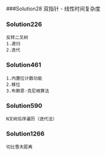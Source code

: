 ###Solution28
    双指针 - 线性时间复杂度

### Solution226
    反转二叉树
    1.递归
    2.迭代

### Solution461
    1.内置位计数功能
    2.移位
    3.布赖恩·克尼根算法
    
### Solution590
    N叉树后序遍历（迭代法）

### Solution1266
    切比雪夫距离
